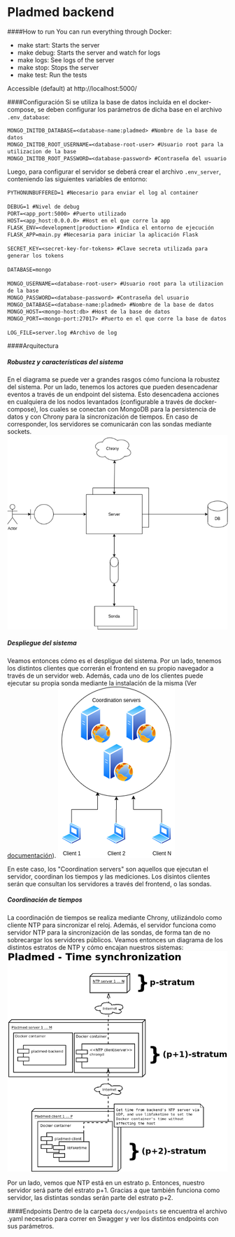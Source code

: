# Pladmed backend

####How to run
You can run everything through Docker:

- make start: Starts the server
- make debug: Starts the server and watch for logs
- make logs: See logs of the server
- make stop: Stops the server
- make test: Run the tests

Accessible (default) at http://localhost:5000/

####Configuración
Si se utiliza la base de datos incluída en el docker-compose, se deben configurar los parámetros de dicha base en el archivo `.env_database`:
```
MONGO_INITDB_DATABASE=<database-name:pladmed> #Nombre de la base de datos
MONGO_INITDB_ROOT_USERNAME=<database-root-user> #Usuario root para la utilizacion de la base
MONGO_INITDB_ROOT_PASSWORD=<database-password> #Contraseña del usuario
```
Luego, para configurar el servidor se deberá crear el archivo `.env_server`, conteniendo las siguientes variables de entorno:
```
PYTHONUNBUFFERED=1 #Necesario para enviar el log al container

DEBUG=1 #Nivel de debug
PORT=<app_port:5000> #Puerto utilizado
HOST=<app_host:0.0.0.0> #Host en el que corre la app 
FLASK_ENV=<development|production> #Indica el entorno de ejecución
FLASK_APP=main.py #Necesaria para iniciar la aplicación Flask

SECRET_KEY=<secret-key-for-tokens> #Clave secreta utilizada para generar los tokens

DATABASE=mongo

MONGO_USERNAME=<database-root-user> #Usuario root para la utilizacion de la base
MONGO_PASSWORD=<database-password> #Contraseña del usuario
MONGO_DATABASE=<database-name:pladmed> #Nombre de la base de datos
MONGO_HOST=<mongo-host:db> #Host de la base de datos
MONGO_PORT=<mongo-port:27017> #Puerto en el que corre la base de datos

LOG_FILE=server.log #Archivo de log
```

####Arquitectura
##### Robustez y características del sistema
En el diagrama se puede ver a grandes rasgos cómo funciona la robustez del sistema. Por un lado, tenemos los actores que pueden desencadenar eventos a través de un endpoint del sistema. Esto desencadena acciones en cualquiera de los nodos levantados (configurable a través de docker-compose), los cuales se conectan con MongoDB para la persistencia de datos y con Chrony para la sincronización de tiempos. En caso de corresponder, los servidores se comunicarán con las sondas mediante sockets.
 ![Diagrama de Robustez](docs/robustez-pladmed.png)
##### Despliegue del sistema
Veamos entonces cómo es el despligue del sistema. Por un lado, tenemos los distintos clientes que correrán el frontend en su propio navegador a través de un servidor web. Además, cada uno de los clientes puede ejecutar su propia sonda mediante la instalación de la misma (Ver [documentación](https://github.com/fedefunes96/pladmed-client)).
![Diagrama de despliegue](docs/despliegue.png)

En este caso, los "Coordination servers" son aquellos que ejecutan el servidor, coordinan los tiempos y las mediciones. Los disintos clientes serán que consultan los servidores a través del frontend, o las sondas.

##### Coordinación de tiempos
La coordinación de tiempos se realiza mediante Chrony, utilizándolo como cliente NTP para sincronizar el reloj. Además, el servidor funciona como servidor NTP para la sincronización de las sondas, de forma tan de no sobrecargar los servidores públicos.
Veamos entonces un diagrama de los distintos estratos de NTP y cómo encajan nuestros sistemas:
 ![Diagrama de NTP](docs/time-sync.png)
 
Por un lado, vemos que NTP está en un estrato p. Entonces, nuestro servidor será parte del estrato p+1. Gracias a que también funciona como servidor, las distintas sondas serán parte del estrato p+2.
 
####Endpoints 
Dentro de la carpeta `docs/endpoints` se encuentra el archivo .yaml necesario para correr en Swagger y ver los distintos endpoints con sus parámetros.